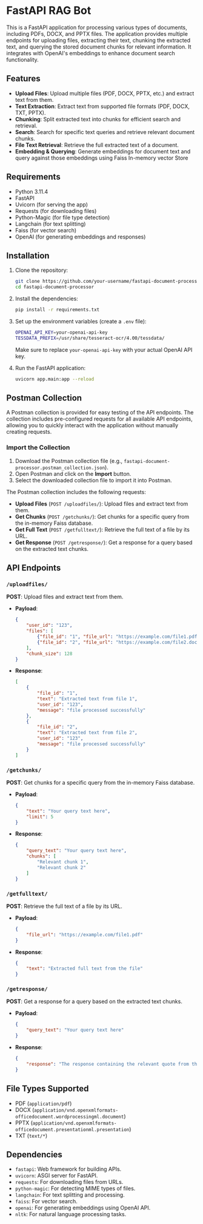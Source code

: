 # FastAPI RAG Bot

This is a FastAPI application for processing various types of documents, including PDFs, DOCX, and PPTX files. The application provides multiple endpoints for uploading files, extracting their text, chunking the extracted text, and querying the stored document chunks for relevant information. It integrates with OpenAI's embeddings to enhance document search functionality.

## Features

- **Upload Files**: Upload multiple files (PDF, DOCX, PPTX, etc.) and extract text from them.
- **Text Extraction**: Extract text from supported file formats (PDF, DOCX, TXT, PPTX).
- **Chunking**: Split extracted text into chunks for efficient search and retrieval.
- **Search**: Search for specific text queries and retrieve relevant document chunks.
- **File Text Retrieval**: Retrieve the full extracted text of a document.
- **Embedding & Querying**: Generate embeddings for document text and query against those embeddings using Faiss In-memory vector Store

## Requirements

- Python 3.11.4
- FastAPI
- Uvicorn (for serving the app)
- Requests (for downloading files)
- Python-Magic (for file type detection)
- Langchain (for text splitting)
- Faiss (for vector search)
- OpenAI (for generating embeddings and responses)

## Installation

1. Clone the repository:

    ```bash
    git clone https://github.com/your-username/fastapi-document-processor.git
    cd fastapi-document-processor
    ```

2. Install the dependencies:

    ```bash
    pip install -r requirements.txt
    ```

3. Set up the environment variables (create a `.env` file):

    ```bash
    OPENAI_API_KEY=your-openai-api-key
    TESSDATA_PREFIX=/usr/share/tesseract-ocr/4.00/tessdata/
    ```

    Make sure to replace `your-openai-api-key` with your actual OpenAI API key.

4. Run the FastAPI application:

    ```bash
    uvicorn app.main:app --reload
    ```

## Postman Collection

A Postman collection is provided for easy testing of the API endpoints. The collection includes pre-configured requests for all available API endpoints, allowing you to quickly interact with the application without manually creating requests.

### Import the Collection

1. Download the Postman collection file (e.g., `fastapi-document-processor.postman_collection.json`).
2. Open Postman and click on the **Import** button.
3. Select the downloaded collection file to import it into Postman.

The Postman collection includes the following requests:

- **Upload Files** (`POST /uploadfiles/`): Upload files and extract text from them.
- **Get Chunks** (`POST /getchunks/`): Get chunks for a specific query from the in-memory Faiss database.
- **Get Full Text** (`POST /getfulltext/`): Retrieve the full text of a file by its URL.
- **Get Response** (`POST /getresponse/`): Get a response for a query based on the extracted text chunks.

## API Endpoints

### `/uploadfiles/`
**POST**: Upload files and extract text from them.

- **Payload**:
    ```json
    {
        "user_id": "123",
        "files": [
            {"file_id": "1", "file_url": "https://example.com/file1.pdf"},
            {"file_id": "2", "file_url": "https://example.com/file2.docx"}
        ],
        "chunk_size": 128
    }
    ```

- **Response**:
    ```json
    [
        {
            "file_id": "1",
            "text": "Extracted text from file 1",
            "user_id": "123",
            "message": "file processed successfully"
        },
        {
            "file_id": "2",
            "text": "Extracted text from file 2",
            "user_id": "123",
            "message": "file processed successfully"
        }
    ]
    ```

### `/getchunks/`
**POST**: Get chunks for a specific query from the in-memory Faiss database.

- **Payload**:
    ```json
    {
        "text": "Your query text here",
        "limit": 5
    }
    ```

- **Response**:
    ```json
    {
        "query_text": "Your query text here",
        "chunks": [
            "Relevant chunk 1",
            "Relevant chunk 2"
        ]
    }
    ```

### `/getfulltext/`
**POST**: Retrieve the full text of a file by its URL.

- **Payload**:
    ```json
    {
        "file_url": "https://example.com/file1.pdf"
    }
    ```

- **Response**:
    ```json
    {
        "text": "Extracted full text from the file"
    }
    ```

### `/getresponse/`
**POST**: Get a response for a query based on the extracted text chunks.

- **Payload**:
    ```json
    {
        "query_text": "Your query text here"
    }
    ```

- **Response**:
    ```json
    {
        "response": "The response containing the relevant quote from the document."
    }
    ```

## File Types Supported

- PDF (`application/pdf`)
- DOCX (`application/vnd.openxmlformats-officedocument.wordprocessingml.document`)
- PPTX (`application/vnd.openxmlformats-officedocument.presentationml.presentation`)
- TXT (`text/*`)

## Dependencies

- `fastapi`: Web framework for building APIs.
- `uvicorn`: ASGI server for FastAPI.
- `requests`: For downloading files from URLs.
- `python-magic`: For detecting MIME types of files.
- `langchain`: For text splitting and processing.
- `faiss`: For vector search.
- `openai`: For generating embeddings using OpenAI API.
- `nltk`: For natural language processing tasks.
